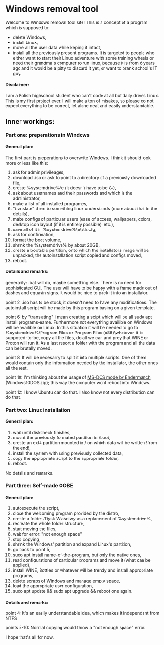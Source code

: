 # Windows removal tool
Welcome to Windows removal tool site! This is a concept of a program which is supposed to:
- delete Windows,
- install Linux,
- move all the user data while keping it intact,
- install all the previously present programs.
It is targeted to people who either want to start their Linux adventure with some training wheels or need their grandma's computer to run linux, because it is from 6 years ago and it would be a pitty to discard it yet, or want to prank school's IT guy. 

#### Disclaimer:
I am a Polish highschool student who can't code at all but daily drives Linux. This is my first project ever. I will make a ton of misakes, so please do not expect everything to be correct, let alone neat and easily understandable. 

## Inner workings:

### Part one: preperations in Windows

#### General plan:

The first part is preperations to overwrite Windows. I think it should look more or less like this:
1. ask for admin privileages,
2. download .iso or ask to point to a directory of a previously downloaded file,
3. create %systemdrive%\e (it doesn't have to be C:\),
4. ask about usernames and their passwords and which is the administrator,
5. make a list of all installed programes,
6. "translate" them to something linux understands (more about that in the details),
7. make configs of particular users (ease of access, wallpapers, colors, desktop icon layout (if it is entirely possible), etc.),
8. save all of it in %systemdrive%\e\sth.cfg,
9. ask for confirmation,
10. format the boot volume,
11. shrink the %systemdrive% by about 20GB,
12. create a bootable partition, onto which the installators image will be unpacked, the autoinstallation script copied and configs moved,
13. reboot.

#### Details and remarks:

generarily: .bat will do, maybe something else. There is no need for sophisticated GUI. The user will have to be happy with a frame made out of dashes and equasin signs. It would be nice to pack it into an installator.

point 2: .iso has to be stock, it doesn't need to have any modifications. The autoinstall script will be made by this program basing on a given template.

point 6: by "translating" i mean creating a scipt which will be all sudo apt install programs-name. Furthermore not everything availible on Windows will be availible on Linux. In this situation it will be needed to go to %systemdrive%\Program Files or Program Files (x86)\whatever-it-is-supposed-to-be, copy all the files, do all we can and prey that WINE or Proton will run it. As a last resort a folder with the program and all the data can be brutally moved.

point 8: It will be necesarry to split it into multiple scripts. One of them would contain only the information needed by the installator, the other ones all the rest.

point 10: I'm thinking about the usage of [MS-DOS mode by Endermanch](https://dl.malwarewatch.org/multipurpose/) (Windows10DOS.zip); this way the computer wont reboot into Windows.

point 12: I know Ubuntu can do that. I also know not every distribution can do that.

### Part two: Linux installation

#### General plan:

1. wait until diskcheck finishes,
2. mount the previously formated partition in /boot,
3. create an ext4 partition mounted in / on which data will be written !from the end!,
4. install the system with using previously collected data, 
5. copy the appropriate script to the appropriate folder,
6. reboot.

No details and remarks.

### Part three: Self-made OOBE

#### General plan:

1. autoexecute the script,
2. close the welcoming program provided by the distro,
3. create a folder /Dysk Właściwy as a replacement of %systemdrive%,
4. recreate the whole folder structure,
5. start moving the files,
6. wait for error: "not enough space"
7. stop copying,
8. shrink the Windows' partition and expand Linux's partition,
9. go back to point 5,
10. sudo apt install name-of-the-program, but only the native ones,
11. read configurations of particular programs and move it (what can be applied),
12. install WINE, Bottles or whatever will be trendy and install appropriate programs,
13. delete scraps of Windows and manage empty space,
14. load the appropriate user configuration,
15. sudo apt update && sudo apt upgrade && reboot one again.

#### Details and remarks:

point 4: It's an easily understandable idea, which makes it independant from NTFS

points 5-10: Normal copying would throw a "not enough space" error.

I hope that's all for now.
